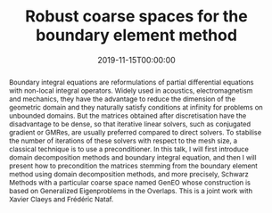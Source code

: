 ---
title: Robust coarse spaces for the boundary element method
event: 'Bath Numerical Analysis Seminar'
event_url: 'https://people.bath.ac.uk/sg968/NAseminars/naseminar.html'

location: 'University of Bath, United Kingdom'

abstract: >-
  Boundary integral equations are reformulations of partial differential equations with non-local integral operators. Widely used in acoustics, electromagnetism and mechanics, they have the advantage to reduce the dimension of the geometric domain and they naturally satisfy conditions at infinity for problems on unbounded domains. But the matrices obtained after discretisation have the disadvantage to be dense, so that iterative linear solvers, such as conjugated gradient or GMRes, are usually preferred compared to direct solvers. To stabilise the number of iterations of these solvers with respect to the mesh size, a classical technique is to use a preconditioner. In this talk, I will first introduce domain decomposition methods and boundary integral equation, and then I will present how to precondition the matrices stemming from the boundary element method using domain decomposition methods, and more precisely, Schwarz Methods with a particular coarse space named GenEO whose construction is based on Generalized Eigenproblems in the Overlaps. This is a joint work with Xavier Claeys and Frédéric Nataf.
summary: ''

date: '2019-11-15T00:00:00'
date_end: ''
all_day: true
publishDate: '2019-02-05T00:00:00'


authors: [Xavier Claeys, admin, Frédéric Nataf]
tags:
  - BEM
  - DDM
  - Boundary integral method
  - domain decomposition method
categories: 
  - seminar

featured: false
projects: []
slides: ''

url_pdf: ''
url_slides: ''
url_video: ''
url_code: ''
image:
  caption: ''
  focal_point: ''
---